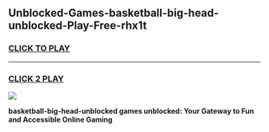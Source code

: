 
## Unblocked-Games-basketball-big-head-unblocked-Play-Free-rhx1t
<h3>
<a href="https://premium76.site?title=basketball-big-head-unblocked&ref=12A">CLICK TO PLAY</a></h3>
<hr>

<h3>
<a href="https://premium76.site?title=basketball-big-head-unblocked&ref=12A">CLICK 2 PLAY</a>
  
</h3>

<a href="https://premium76.site?title=basketball-big-head-unblocked&ref=12A"><img src="https://clearcache.store/games.png"></a>


**basketball-big-head-unblocked games unblocked: Your Gateway to Fun and Accessible Online Gaming**
